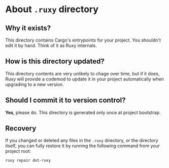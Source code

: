 # About `.ruxy` directory

## Why it exists?

This directory contains Cargo's entrypoints for your project.
You shouldn't edit it by hand. Think of it as Ruxy internals.

## How is this directory updated?

This directory contents are very unlikely to chage over time,
but if it does, Ruxy will provide a codemod to update it in
your project automatically when upgrading to a new version.

## Should I commit it to version control?

**Yes**, please do. This directory is generated only once at project bootstrap.

## Recovery

If you changed or deleted any files in the `.ruxy` directory, or the directory itself,
you can fully restore it by running the following command from your project root:
```
ruxy repair dot-ruxy
```
